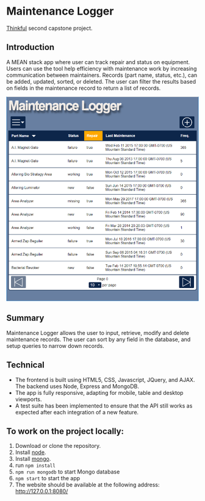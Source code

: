 # Maintenance Logger

[Thinkful](https://www.thinkful.com/) second capstone project.

## Introduction
A MEAN stack app where user can track repair and status on equipment.  Users can use the tool help efficiency with maintenance work by increasing communication between maintainers.  Records (part name, status, etc.), can be added, updated, sorted, or deleted.  The user can filter the results based on fields in the maintenance record to return a list of records.

![Screenshots](maintenance-logger-screenshot.png)

## Summary
Maintenance Logger allows the user to input, retrieve, modify and delete maintenance records.  The user can sort by any field in the database, and setup queries to narrow down records.

## Technical
* The frontend is built using HTML5, CSS, Javascript, JQuery, and AJAX.  The backend uses Node, Express and MongoDB.
* The app is fully responsive, adapting for mobile, table and desktop viewports.
* A test suite has been implemented to ensure that the API still works as expected after each integration of a new feature.

## To work on the project locally:
1. Download or clone the repository.
2. Install [node](http://nodejs.org/).
3. Install [mongo](http://www.mongodb.com/).
4. run `npm install` 
5. `npm run mongodb` to start Mongo database
6. `npm start` to start the app
7. The website should be available at the following address: http://127.0.0.1:8080/